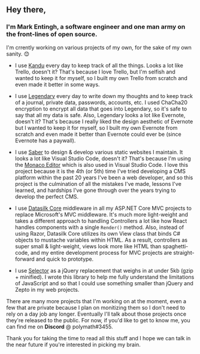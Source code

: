 ## Hey there,
### I'm Mark Entingh, a software engineer and one man army on the front-lines of open source.

I'm crrently working on various projects of my own, for the sake of my own sanity. :blush:

* I use [Kandu](https://www.github.com/Datasilk/Kandu) every day to keep track of all the things. Looks a lot like Trello, doesn't it? That's because I love Trello, but I'm selfish and wanted to keep it for myself, so I built my own Trello from scratch and even made it better in some ways.

* I use [Legendary](https://www.github.com/Datasilk/Legendary) every day to write down my thoughts and to keep track of a journal, private data, passwords, accounts, etc. I used ChaCha20 encryption to encrypt all data that goes into Legendary, so it's safe to say that all my data is safe. Also, Legendary looks a lot like Evernote, doesn't it? That's because I really liked the design aesthetic of Evernote but I wanted to keep it for myself, so I built my own Evernote from scratch and even made it better than Evernote could ever be (since Evernote has a paywall).

* I use [Saber](https://www.github.com/Datasilk/Saber) to design & develop various static websites I maintain. It looks a lot like Visual Studio Code, doesn't it? That's because I'm using the [Monaco Editor](https://microsoft.github.io/monaco-editor/) which is also used in Visual Studio Code. I love this project because it is the 4th (or 5th) time I've tried developing a CMS platform within the past 20 years I've been a web developer, and so this project is the culmination of all the mistakes I've made, lessons I've learned, and hardships I've gone through over the years trying to develop the perfect CMS.

* I use [Datasilk Core](https://www.github.com/Datasilk/Core) middleware in all my ASP.NET Core MVC projects to replace Microsoft's MVC middleware. It's much more light-weight and takes a different approach to handling Controllers a lot like how React handles components with a single `Render()` method. Also, instead of using Razor, Datasilk Core utilizes its own View class that binds C# objects to mustache variables within HTML. As a result, controllers as super small & light-weight, views look more like HTML than spaghetti-code, and my entire development process for MVC projects are straight-forward and quick to prototype.

* I use [Selector](https://www.github.com/Websilk/Selector) as a jQuery replacement that weighs in at under 5kb (gzip + minified). I wrote this library to help me fully understand the limitations of JavaScript and so that I could use something smaller than jQuery and Zepto in my web projects.

There are many more projects that I'm working on at the moment, even a few that are private because I plan on monitizing them so I don't need to rely on a day job any longer. Eventually I'll talk about those projects once they're released to the public. For now, if you'd like to get to know me, you can find me on **Discord** @ polymath#3455.

Thank you for taking the time to read all this stuff and I hope we can talk in the near future if you're interested in picking my brain.
